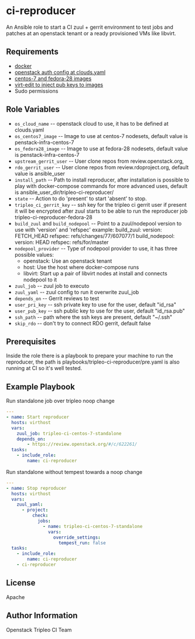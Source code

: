 ci-reproducer
===================

An Ansible role to start a CI zuul + gerrit environment to test jobs and
patches at an openstack tenant or a ready provisioned VMs like libvirt.

Requirements
------------

* [docker](https://docs.docker.com/install/)
* [openstack auth config at clouds.yaml](https://docs.openstack.org/python-openstackclient/pike/configuration/index.html)
* [centos-7 and fedora-28 images](https://nb02.openstack.org/images/)
* [virt-edit to inject pub keys to images](https://docs.openstack.org/image-guide/modify-images.html)
* Sudo permissions

Role Variables
--------------

* `os_cloud_name` -- openstack cloud to use, it has to be defined at
  clouds.yaml
* `os_centos7_image` -- Image to use at centos-7 nodesets,
  default value is penstack-infra-centos-7
* `os_fedora28_image` -- Image to use at fedora-28 nodesets,
  default value is penstack-infra-centos-7
* `upstream_gerrit_user` -- User clone repos from review.openstack.org,
* `rdo_gerrit_user` -- User clone repos from review.rdoproject.org,
  default value is ansible_user
* `install_path` -- Path to install reproducer, after installation
  is possible to play with docker-compose commands for more advanced uses,
  default is ansible_user_dir/tripleo-ci-reproducer/
* `state` -- Action to do 'present' to start 'absent' to stop.
* `tripleo_ci_gerrit_key` -- ssh key for the tripleo ci gerrit user if present
  it will be encrypted after zuul starts to be able to run the reproducer
  job tripleo-ci-reproducer-fedora-28
* `build_zuul` and `build_nodepool` -- Point to a zuul/nodepool version to use
  with 'version' and 'refspec' example:
       build_zuul:
          version: FETCH_HEAD
          refspec: refs/changes/77/607077/1
       build_nodepool:
          version: HEAD
          refspec: refs/for/master
* `nodepool_provider` -- Type of nodepool provider to use, it has three
  possible values:
  - openstack: Use an openstack tenant
  - host: Use the host where docker-compose runs
  - libvirt: Start up a pair of libvirt nodes at install and connects nodepool
    to it
* `zuul_job` -- zuul job to executo
* `zuul_yaml` -- zuul config to run it overwrite zuul_job
* `depends_on` -- Gerrit reviews to test
* `user_pri_key` -- ssh private key to use for the user, default "id_rsa"
* `user_pub_key` -- ssh public key to use for the user, default "id_rsa.pub"
* `ssh_path` --  path where the ssh keys are present, default "~/.ssh"
* `skip_rdo` -- don't try to connect RDO gerrit, default false

Prerequisites
-------------
Inside the role there is a playbook to prepare your machine to run the
reproducer, the path is playbooks/tripleo-ci-reproducer/pre.yaml is also
running at CI so it's well tested.

Example Playbook
----------------

Run standalone job over tripleo noop change

```yaml
---
- name: Start reproducer
  hosts: virthost
  vars:
    zuul_job: tripleo-ci-centos-7-standalone
    depends_on:
        - https://review.openstack.org/#/c/622261/
  tasks:
    - include_role:
        name: ci-reproducer
```

Run standalone without tempest towards a noop change
```yaml
---
- name: Stop reproducer
  hosts: virthost
  vars:
    zuul_yaml:
      - project:
          check:
            jobs:
              - name: tripleo-ci-centos-7-standalone
                vars:
                  override_settings:
                    tempest_run: false
  tasks:
    - include_role:
        name: ci-reproducer
    - ci-reproducer
```
License
-------

Apache

Author Information
------------------

Openstack Tripleo CI Team
